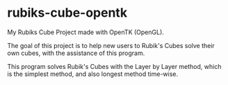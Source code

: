 # rubiks-cube-opentk
My Rubiks Cube Project made with OpenTK (OpenGL).

The goal of this project is to help new users to Rubik's Cubes solve their own cubes, with the assistance of this program.

This program solves Rubik's Cubes with the Layer by Layer method, which is the simplest method, and also longest method time-wise.
